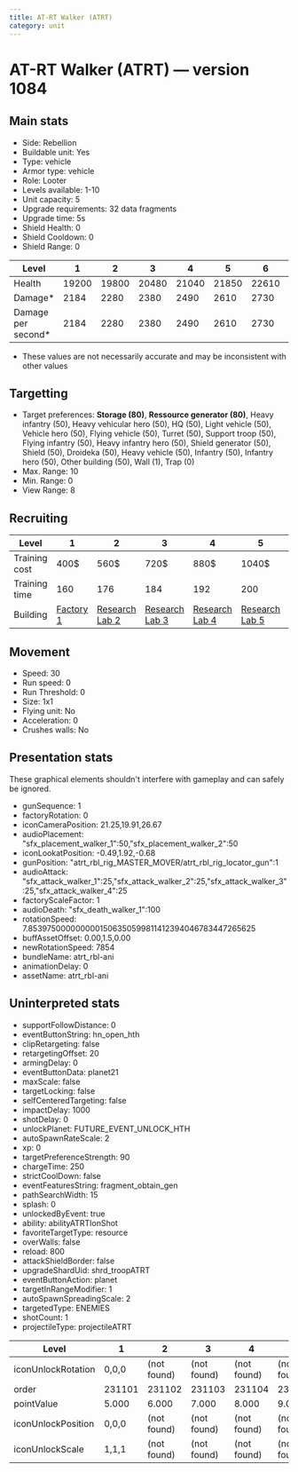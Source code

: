 ```yaml
---
title: AT-RT Walker (ATRT)
category: unit
---
```


# AT-RT Walker (ATRT) — version 1084

## Main stats

  * Side: Rebellion
  * Buildable unit: Yes
  * Type: vehicle
  * Armor type: vehicle
  * Role: Looter
  * Levels available: 1-10
  * Unit capacity: 5
  * Upgrade requirements: 32 data fragments
  * Upgrade time: 5s
  * Shield Health: 0
  * Shield Cooldown: 0
  * Shield Range: 0

|Level             |1    |2    |3    |4    |5    |6    |7    |8    |9    |10   |
|------------------|-----|-----|-----|-----|-----|-----|-----|-----|-----|-----|
|Health            |19200|19800|20480|21040|21850|22610|23720|25290|26920|28820|
|Damage*           |2184 |2280 |2380 |2490 |2610 |2730 |2860 |3000 |3140 |3290 |
|Damage per second*|2184 |2280 |2380 |2490 |2610 |2730 |2860 |3000 |3140 |3290 |

* These values are not necessarily accurate and may be inconsistent with other values

## Targetting

  * Target preferences: **Storage (80)**, **Ressource generator (80)**, Heavy infantry (50), Heavy vehicular hero (50), HQ (50), Light vehicle (50), Vehicle hero (50), Flying vehicle (50), Turret (50), Support troop (50), Flying infantry (50), Heavy infantry hero (50), Shield generator (50), Shield (50), Droideka (50), Heavy vehicle (50), Infantry (50), Infantry hero (50), Other building (50), Wall (1), Trap (0)
  * Max. Range: 10
  * Min. Range: 0
  * View Range: 8

## Recruiting

|Level        |1                             |2                                     |3                                     |4                                     |5                                     |6                                     |7                                     |8                                     |9                                     |10                                     |
|-------------|------------------------------|--------------------------------------|--------------------------------------|--------------------------------------|--------------------------------------|--------------------------------------|--------------------------------------|--------------------------------------|--------------------------------------|---------------------------------------|
|Training cost|400$                          |560$                                  |720$                                  |880$                                  |1040$                                 |1200$                                 |1360$                                 |1600$                                 |1680$                                 |1840$                                  |
|Training time|160                           |176                                   |184                                   |192                                   |200                                   |208                                   |216                                   |224                                   |232                                   |240                                    |
|Building     |[Factory 1](rebelFactory.html)|[Research Lab 2](rebelOffenseLab.html)|[Research Lab 3](rebelOffenseLab.html)|[Research Lab 4](rebelOffenseLab.html)|[Research Lab 5](rebelOffenseLab.html)|[Research Lab 6](rebelOffenseLab.html)|[Research Lab 7](rebelOffenseLab.html)|[Research Lab 8](rebelOffenseLab.html)|[Research Lab 9](rebelOffenseLab.html)|[Research Lab 10](rebelOffenseLab.html)|

## Movement

  * Speed: 30
  * Run speed: 0
  * Run Threshold: 0
  * Size: 1x1
  * Flying unit: No
  * Acceleration: 0
  * Crushes walls: No

## Presentation stats

These graphical elements shouldn't interfere with gameplay and can safely be ignored.

  * gunSequence: 1
  * factoryRotation: 0
  * iconCameraPosition: 21.25,19.91,26.67
  * audioPlacement: "sfx_placement_walker_1":50,"sfx_placement_walker_2":50
  * iconLookatPosition: -0.49,1.92,-0.68
  * gunPosition: "atrt_rbl_rig_MASTER_MOVER/atrt_rbl_rig_locator_gun":1
  * audioAttack: "sfx_attack_walker_1":25,"sfx_attack_walker_2":25,"sfx_attack_walker_3":25,"sfx_attack_walker_4":25
  * factoryScaleFactor: 1
  * audioDeath: "sfx_death_walker_1":100
  * rotationSpeed: 7.8539750000000001506350599811412394046783447265625
  * buffAssetOffset: 0.00,1.5,0.00
  * newRotationSpeed: 7854
  * bundleName: atrt_rbl-ani
  * animationDelay: 0
  * assetName: atrt_rbl-ani

## Uninterpreted stats

  * supportFollowDistance: 0
  * eventButtonString: hn_open_hth
  * clipRetargeting: false
  * retargetingOffset: 20
  * armingDelay: 0
  * eventButtonData: planet21
  * maxScale: false
  * targetLocking: false
  * selfCenteredTargeting: false
  * impactDelay: 1000
  * shotDelay: 0
  * unlockPlanet: FUTURE_EVENT_UNLOCK_HTH
  * autoSpawnRateScale: 2
  * xp: 0
  * targetPreferenceStrength: 90
  * chargeTime: 250
  * strictCoolDown: false
  * eventFeaturesString: fragment_obtain_gen
  * pathSearchWidth: 15
  * splash: 0
  * unlockedByEvent: true
  * ability: abilityATRTIonShot
  * favoriteTargetType: resource
  * overWalls: false
  * reload: 800
  * attackShieldBorder: false
  * upgradeShardUid: shrd_troopATRT
  * eventButtonAction: planet
  * targetInRangeModifier: 1
  * autoSpawnSpreadingScale: 2
  * targetedType: ENEMIES
  * shotCount: 1
  * projectileType: projectileATRT

|Level             |1     |2          |3          |4          |5          |6          |7          |8          |9          |10         |
|------------------|------|-----------|-----------|-----------|-----------|-----------|-----------|-----------|-----------|-----------|
|iconUnlockRotation|0,0,0 |(not found)|(not found)|(not found)|(not found)|(not found)|(not found)|(not found)|(not found)|(not found)|
|order             |231101|231102     |231103     |231104     |231105     |231106     |231107     |231108     |231109     |231110     |
|pointValue        |5.000 |6.000      |7.000      |8.000      |9.000      |10.000     |11.000     |12.000     |13.000     |15.000     |
|iconUnlockPosition|0,0,0 |(not found)|(not found)|(not found)|(not found)|(not found)|(not found)|(not found)|(not found)|(not found)|
|iconUnlockScale   |1,1,1 |(not found)|(not found)|(not found)|(not found)|(not found)|(not found)|(not found)|(not found)|(not found)|

